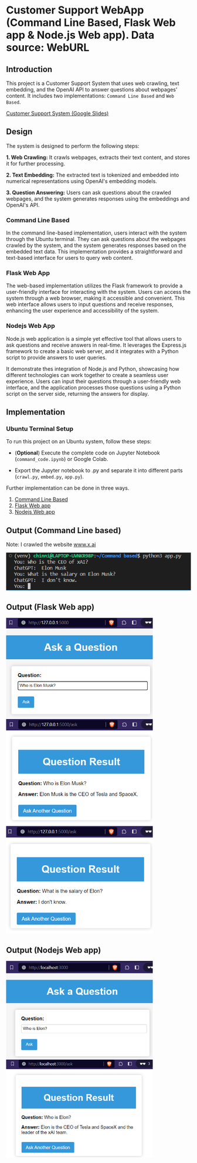 # Customer Support WebApp (Command Line Based, Flask Web app & Node.js Web app). Data source: WebURL

## Introduction
This project is a Customer Support System that uses web crawling, text embedding, and the OpenAI API to answer questions about webpages' content. It includes two implementations: `Command Line Based` and `Web Based`.

[Customer Support System (Google Slides)](https://docs.google.com/presentation/d/12nCGc0cTLNANdy5E32ED5QG6uSdT6HaiYG5wjZ0hu1w/edit?usp=sharing)

## Design
The system is designed to perform the following steps:

**1. Web Crawling:** It crawls webpages, extracts their text content, and stores it for further processing.

**2. Text Embedding:** The extracted text is tokenized and embedded into numerical representations using OpenAI's embedding models.

**3. Question Answering:** Users can ask questions about the crawled webpages, and the system generates responses using the embeddings and OpenAI's API.

### Command Line Based
In the command line-based implementation, users interact with the system through the Ubuntu terminal. They can ask questions about the webpages crawled by the system, and the system generates responses based on the embedded text data. This implementation provides a straightforward and text-based interface for users to query web content.

### Flask Web App
The web-based implementation utilizes the Flask framework to provide a user-friendly interface for interacting with the system. Users can access the system through a web browser, making it accessible and convenient. This web interface allows users to input questions and receive responses, enhancing the user experience and accessibility of the system.

### Nodejs Web App
Node.js web application is a simple yet effective tool that allows users to ask questions and receive answers in real-time. It leverages the Express.js framework to create a basic web server, and it integrates with a Python script to provide answers to user queries.

It demonstrate thes integration of Node.js and Python, showcasing how different technologies can work together to create a seamless user experience. Users can input their questions through a user-friendly web interface, and the application processes those questions using a Python script on the server side, returning the answers for display.

## Implementation 

### Ubuntu Terminal Setup
To run this project on an Ubuntu system, follow these steps:

* (**Optional**) Execute the complete code on Jupyter Notebook (`command_code.ipynb`) or Google Colab.

* Export the Jupyter notebook to .py and separate it into different parts (`crawl.py`, `embed.py`, `app.py`).

Further implementation can be done in three ways.

1) [Command Line Based](https://github.com/srikotturu/Machine-Learning/tree/main/ChatGPT/Command%20Line%20based)
2) [Flask Web app](https://github.com/srikotturu/Machine-Learning/tree/main/ChatGPT/Flask%20Web%20app)
3) [Nodejs Web app](https://github.com/srikotturu/Machine-Learning/tree/main/ChatGPT/Nodejs%20Web%20app)

## Output (Command Line based)
Note: I crawled the website www.x.ai

<img src="img/output.png">

## Output (Flask Web app)
<img src="img/ask.png" width="400px" alt="ask">
<img src="img/reply1.png" width="400px">
<img src="img/reply2.png" width="400px">


## Output (Nodejs Web app)
<img src="img/ask2.png" width="400px" alt="ask">
<img src="img/reply3.png" width="400px">